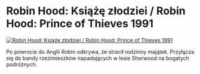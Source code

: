 Robin Hood: Książę złodziei / Robin Hood: Prince of Thieves 1991 
=============
[![Robin Hood: Książę złodziei / Robin Hood: Prince of Thieves 1991 ](http://vidos.pl/images/player.gif)](http://vidos.pl/robin-hood-ksiaze-zlodziei-robin-hood-prince-of-thieves-1991)

 Po powrocie do Anglii Robin odkrywa, że stracił rodzinny majątek. Przyłącza się do bandy rzezimieszków napadających w lesie Sherwood na bogatych podróżnych.
